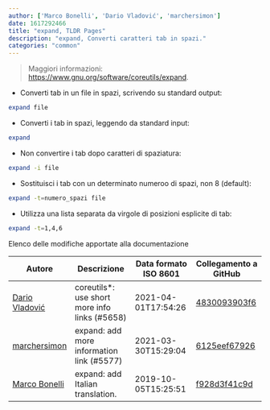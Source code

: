 ```yaml
---
author: ['Marco Bonelli', 'Dario Vladović', 'marchersimon']
date: 1617292466
title: "expand, TLDR Pages"
description: "expand, Converti caratteri tab in spazi."
categories: "common"
---
```

> Maggiori informazioni: <https://www.gnu.org/software/coreutils/expand>.

- Converti tab in un file in spazi, scrivendo su standard output:

```bash
expand file
```

- Converti i tab in spazi, leggendo da standard input:

```bash
expand
```

- Non convertire i tab dopo caratteri di spaziatura:

```bash
expand -i file
```

- Sostituisci i tab con un determinato numeroo di spazi, non 8 (default):

```bash
expand -t=numero_spazi file
```

- Utilizza una lista separata da virgole di posizioni esplicite di tab:

```bash
expand -t=1,4,6
```
Elenco delle modifiche apportate alla documentazione


Autore | Descrizione | Data formato ISO 8601 | Collegamento a GitHub
------|-----|-----|-----
[Dario Vladović](mailto:d.vladimyr@gmail.com) | coreutils*: use short more info links (#5658) | 2021-04-01T17:54:26 | [4830093903f6](https://github.com/tldr-pages/tldr/commit/4830093903f66ccf3ebbc2ecf477286e45edac59)
[marchersimon](mailto:50295997+marchersimon@users.noreply.github.com) | expand: add more information link (#5577) | 2021-03-30T15:29:04 | [6125eef67926](https://github.com/tldr-pages/tldr/commit/6125eef6792600c63c4618c85296b83e4f724320)
[Marco Bonelli](mailto:marco@mebeim.net) | expand: add Italian translation. | 2019-10-05T15:25:51 | [f928d3f41c9d](https://github.com/tldr-pages/tldr/commit/f928d3f41c9d7ce19442dc3894651c3ec8c4815a)

